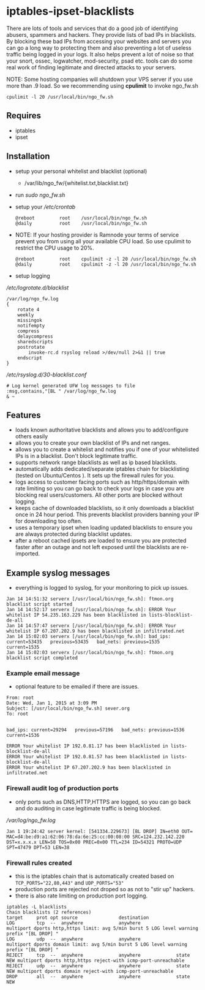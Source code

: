 iptables-ipset-blacklists
=========================

There are lots of tools and services that do a good job of identifying abusers, spammers and
hackers. They provide lists of bad IPs in blacklists. By blocking these bad IPs from
accessing your websites and servers you can go a long way to protecting them and also
preventing a lot of useless traffic being logged in your logs. It also helps prevent
a lot of noise so that your snort, ossec, logwatcher, mod-security, psad etc. tools can
do some real work of finding legitimate and directed attacks to your servers.

NOTE: Some hosting companies will shutdown your VPS server if you use more than .9 load.
So we recommending using **cpulimit** to invoke ngo_fw.sh

`cpulimit -l 20 /usr/local/bin/ngo_fw.sh`

## Requires

 - iptables
 - ipset

## Installation

- setup your personal whitelist and blacklist (optional)
    -  /var/lib/ngo_fw/{whitelist.txt,blacklist.txt}
- run _sudo ngo_fw.sh_  
- setup your _/etc/crontab_

    ~~~
    @reboot         root    /usr/local/bin/ngo_fw.sh
    @daily          root    /usr/local/bin/ngo_fw.sh
    ~~~

- NOTE: If your hosting provider is Ramnode your terms of service prevent you from using all
your available CPU load.  So use cpulimit to restrict the CPU usage to 20%.
    ~~~
    @reboot         root    cpulimit -z -l 20 /usr/local/bin/ngo_fw.sh
    @daily          root    cpulimit -z -l 20 /usr/local/bin/ngo_fw.sh
    ~~~

- setup logging

_/etc/logrotate.d/blacklist_
~~~
/var/log/ngo_fw.log
{
    rotate 4
    weekly
    missingok
    notifempty
    compress
    delaycompress
    sharedscripts
    postrotate
        invoke-rc.d rsyslog reload >/dev/null 2>&1 || true
    endscript
}
~~~

_/etc/rsyslog.d/30-blacklist.conf_
~~~
# Log kernel generated UFW log messages to file
:msg,contains,"[BL " /var/log/ngo_fw.log
& ~
~~~

## Features

- loads known authoritative blacklists and allows you to add/configure others easily
- allows you to create your own blacklist of IPs and net ranges.
- allows you to create a whitelist and notifies you if one of your whitelisted IPs
is in a blacklist. Don't block legitimate traffic.
- supports network range blacklists as well as ip based blacklists.
- automatically adds dedicated/separate iptables chain for blacklisting (tested on Ubuntu/Centos ).
It sets up the firewall rules for you.
- logs access to customer facing ports such as http/https/domain with rate limiting so you can
go back to check your logs in case you are blocking real users/customers. All other
ports are blocked without logging.
- keeps cache of downloaded blacklists, so it only downloads a blacklist once in 24 hour period.
This prevents blacklist providers banning your IP for downloading too often.
- uses a temporary ipset when loading updated blacklists to ensure you are always protected
during blacklist updates.
- after a reboot cached ipsets are loaded to ensure you are protected faster after an outage and not left exposed until the blacklists are re-imported.

## Example syslog messages

- everything is logged to syslog, for your monitoring to pick up issues.

~~~
Jan 14 14:51:32 serverx [/usr/local/bin/ngo_fw.sh]: ftmon.org blacklist script started
Jan 14 14:52:17 serverx [/usr/local/bin/ngo_fw.sh]: ERROR Your whitelist IP 54.235.163.229 has been blacklisted in lists-blocklist-de-all
Jan 14 14:57:47 serverx [/usr/local/bin/ngo_fw.sh]: ERROR Your whitelist IP 67.207.202.9 has been blacklisted in infiltrated.net
Jan 14 15:02:03 serverx [/usr/local/bin/ngo_fw.sh]: bad_ips: current=53435   previous=53435   bad_nets: previous=1535   current=1535
Jan 14 15:02:03 serverx [/usr/local/bin/ngo_fw.sh]: ftmon.org blacklist script completed
~~~

### Example email message

- optional feature to be emailed if there are issues.

~~~
From: root
Date: Wed, Jan 1, 2015 at 3:09 PM
Subject: [/usr/local/bin/ngo_fw.sh] sever.org
To: root


bad_ips: current=29294   previous=57196   bad_nets: previous=1536   current=1536

ERROR Your whitelist IP 192.0.81.17 has been blacklisted in lists-blocklist-de-all
ERROR Your whitelist IP 192.0.81.57 has been blacklisted in lists-blocklist-de-all
ERROR Your whitelist IP 67.207.202.9 has been blacklisted in infiltrated.net
~~~


### Firewall audit log of production ports

- only ports such as DNS,HTTP,HTTPS are logged, so you can
go back and do auditing in case legitimate traffic is being blocked.

_/var/log/ngo_fw.log_
~~~
Jan 1 19:24:42 server kernel: [541334.229673] [BL DROP] IN=eth0 OUT= MAC=d4:be:d9:a1:62:06:78:da:6e:25:cc:00:08:00 SRC=124.232.142.220 DST=x.x.x.x LEN=58 TOS=0x00 PREC=0x00 TTL=234 ID=54321 PROTO=UDP SPT=47479 DPT=53 LEN=38
~~~

### Firewall rules created

- this is the iptables chain that is automatically created based on `TCP_PORTS="22,80,443"`
and `UDP_PORTS="53"`
- production ports are rejected not droped so as not to "stir up" hackers.
- there is also rate limiting on production port logging.


~~~
iptables -L blacklists
Chain blacklists (2 references)
target     prot opt source               destination
LOG        tcp  --  anywhere             anywhere             multiport dports http,https limit: avg 5/min burst 5 LOG level warning prefix "[BL DROP] "
LOG        udp  --  anywhere             anywhere             multiport dports domain limit: avg 5/min burst 5 LOG level warning prefix "[BL DROP] "
REJECT     tcp  --  anywhere             anywhere             state NEW multiport dports http,https reject-with icmp-port-unreachable
REJECT     udp  --  anywhere             anywhere             state NEW multiport dports domain reject-with icmp-port-unreachable
DROP       all  --  anywhere             anywhere             state NEW

~~~


